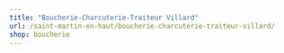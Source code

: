 ```yaml
---
title: "Boucherie-Charcuterie-Traiteur Villard"
url: /saint-martin-en-haut/boucherie-charcuterie-traiteur-villard/
shop: boucherie
---
```

